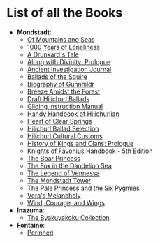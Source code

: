 # List of all the Books

* **Mondstadt**:
    * [Of Mountains and Seas](./Mondstadt/Of_Mountains_and_Seas.md)
    * [1000 Years of Loneliness](./Mondstadt/1000_Years_of_Loneliness.md)
    * [A Drunkard's Tale](./Mondstadt/A_Drunkards_Tale.md)
    * [Along with Divinity: Prologue](./Mondstadt/Along_with_Divinity_Prologue.md)
    * [Ancient Investigation Journal](./Mondstadt/Ancient_Investigation_Journal.md)
    * [Ballads of the Squire](./Mondstadt/Ballads_of_the_Squire.md)
    * [Biography of Gunnhildr](./Mondstadt/Biography_of_Gunnhildr.md)
    * [Breeze Amidst the Forest](./Mondstadt/Breeze_Amidst_the_Forest.md)
    * [Draft Hilichurl Ballads](./Mondstadt/Draft_Hilichurl_Ballads.md)
    * [Gliding Instruction Manual](./Mondstadt/Gliding_Instruction_Manual.md)
    * [Handy Handbook of Hilichurlian](./Mondstadt/Handy_Handbook_of_Hilichurlian.md)
    * [Heart of Clear Springs](./Mondstadt/Heart_of_Clear_Springs.md)
    * [Hilichurl Ballad Selection](./Mondstadt/Hilichurl_Ballad_Selection.md)
    * [Hilichurl Cultural Customs](./Mondstadt/Hilichurl_Cultural_Customs.md)
    * [History of Kings and Clans: Prologue](./Mondstadt/History_of_Kings_and_Clans_-_Prologue.md)
    * [Knights of Favonius Handbook - 5th Edition](./Mondstadt/Knights_of_Favonius_Handbook_-_5th_Edition.md)
    * [The Boar Princess](./Mondstadt/The_Boar_Princess.md)
    * [The Fox in the Dandelion Sea](./Mondstadt/The_Fox_in_the_Dandelion_Sea.md)
    * [The Legend of Vennessa](./Mondstadt/The_Legend_of_Vennessa.md)
    * [The Mondstadt Tower](./Mondstadt/The_Mondstadt_Tower.md)
    * [The Pale Princess and the Six Pygmies](./Mondstadt/The_Pale_Princess_and_the_Six_Pygmies.md)
    * [Vera's Melancholy](./Mondstadt/Veras_Melancholy.md)
    * [Wind, Courage, and Wings](./Mondstadt/Wind_Courage_and_Wings.md)
* **Inazuma**:
    * [The Byakuyakoku Collection](./Inazuma/The_Byakuyakoku_Collection.md)
* **Fontaine**:
    * [Perinheri](./Fontaine/Perinheri.md)